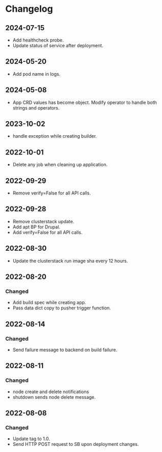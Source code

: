# Changelog

## 2024-07-15
- Add healthcheck probe.
- Update status of service after deployment.

## 2024-05-20
- Add pod name in logs.

## 2024-05-08
- App CRD values has become object. Modify operator to handle both strings and operators.

## 2023-10-02
- handle exception while creating builder.

## 2022-10-01
- Delete any job when cleaning up application.

## 2022-09-29
- Remove verify=False for all API calls.

## 2022-09-28
- Remove clusterstack update.
- Add apt BP for Drupal.
- Add verify=False for all API calls.

## 2022-08-30
- Update the clusterstack run image sha every 12 hours.

## 2022-08-20

### Changed
- Add build spec while creating app.
- Pass data dict copy to pusher trigger function.

## 2022-08-14

### Changed
- Send failure message to backend on build failure.

## 2022-08-11

### Changed
- node create and delete notifications
- shutdown sends node delete message.

## 2022-08-08

### Changed
- Update tag to 1.0.
- Send HTTP POST request to SB upon deployment changes.
